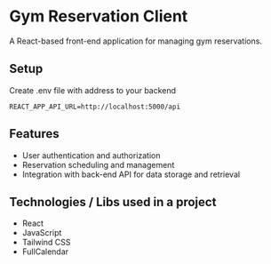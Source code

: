 # Gym Reservation Client
A React-based front-end application for managing gym reservations.

## Setup
Create .env file with address to your backend
```
REACT_APP_API_URL=http://localhost:5000/api
```

## Features
- User authentication and authorization
- Reservation scheduling and management
- Integration with back-end API for data storage and retrieval
## Technologies / Libs used in a project
- React
- JavaScript
- Tailwind CSS
- FullCalendar
